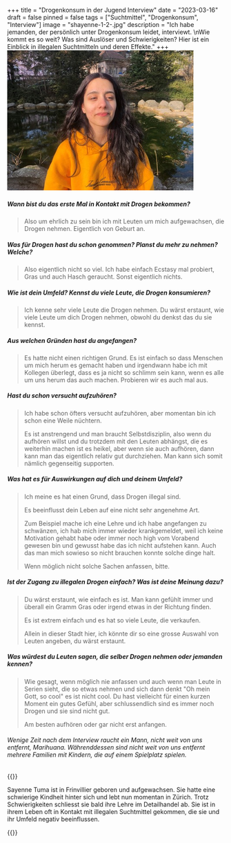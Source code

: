 +++
title = "Drogenkonsum in der Jugend Interview"
date = "2023-03-16"
draft = false
pinned = false
tags = ["Suchtmittel", "Drogenkonsum", "Interview"]
image = "shayenne-1-2-.jpg"
description = "Ich habe jemanden, der persönlich unter Drogenkonsum leidet, interviewt. \nWie kommt es so weit? Was sind Auslöser und Schwierigkeiten? Hier ist ein Einblick in illegalen Suchtmitteln und deren Effekte."
+++
![Interview Shayenne Tuma im Stadtpark Biel 02.03.2023](shayenne-1-2-.jpg)



##### Wann bist du das erste Mal in Kontakt mit Drogen bekommen?

> Also um ehrlich zu sein bin ich mit Leuten um mich aufgewachsen, die Drogen nehmen. Eigentlich von Geburt an.

##### Was für Drogen hast du schon genommen? Planst du mehr zu nehmen? Welche?

> Also eigentlich nicht so viel. Ich habe einfach Ecstasy mal probiert, Gras und auch Hasch geraucht. Sonst eigentlich nichts.

##### Wie ist dein Umfeld? Kennst du viele Leute, die Drogen konsumieren?

> Ich kenne sehr viele Leute die Drogen nehmen. Du wärst erstaunt, wie viele Leute um dich Drogen nehmen, obwohl du denkst das du sie kennst.

##### Aus welchen Gründen hast du angefangen?

> Es hatte nicht einen richtigen Grund. Es ist einfach so dass Menschen um mich herum es gemacht haben und irgendwann habe ich mit Kollegen überlegt, dass es ja nicht so schlimm sein kann, wenn es alle um uns herum das auch machen. Probieren wir es auch mal aus.

##### Hast du schon versucht aufzuhören?

> Ich habe schon öfters versucht aufzuhören, aber momentan bin ich schon eine Weile nüchtern. 
>
> Es ist anstrengend und man braucht Selbstdisziplin, also wenn du aufhören willst und du trotzdem mit den Leuten abhängst, die es weiterhin machen ist es heikel, aber wenn sie auch aufhören, dann kann man das eigentlich relativ gut durchziehen. Man kann sich somit nämlich gegenseitig supporten.

##### Was hat es für Auswirkungen auf dich und deinem Umfeld?

> Ich meine es hat einen Grund, dass Drogen illegal sind. 
>
> Es beeinflusst dein Leben auf eine nicht sehr angenehme Art. 
>
> Zum Beispiel mache ich eine Lehre und ich habe angefangen zu schwänzen, ich hab mich immer wieder krankgemeldet, weil ich keine Motivation gehabt habe oder immer noch high vom Vorabend gewesen bin und gewusst habe das ich nicht aufstehen kann. Auch das man mich sowieso so nicht brauchen konnte solche dinge halt. 
>
> Wenn möglich nicht solche Sachen anfassen, bitte.

##### Ist der Zugang zu illegalen Drogen einfach? Was ist deine Meinung dazu?

> Du wärst erstaunt, wie einfach es ist. Man kann gefühlt immer und überall ein Gramm Gras oder irgend etwas in der Richtung finden. 
>
> Es ist extrem einfach und es hat so viele Leute, die verkaufen. 
>
> Allein in dieser Stadt hier, ich könnte dir so eine grosse Auswahl von Leuten angeben, du wärst erstaunt.

##### Was würdest du Leuten sagen, die selber Drogen nehmen oder jemanden kennen?

> Wie gesagt, wenn möglich nie anfassen und auch wenn man Leute in Serien sieht, die so etwas nehmen und sich dann denkt "Oh mein Gott, so cool" es ist nicht cool. Du hast vielleicht für einen kurzen Moment ein gutes Gefühl, aber schlussendlich sind es immer noch Drogen und sie sind nicht gut.
>
> Am besten aufhören oder gar nicht erst anfangen.

###### Wenige Zeit nach dem Interview raucht ein Mann, nicht weit von uns entfernt, Marihuana. Währenddessen sind nicht weit von uns entfernt mehrere Familien mit Kindern, die auf einem Spielplatz spielen.

{{<box>}}

Sayenne Tuma ist in Frinvillier geboren und aufgewachsen. Sie hatte eine schwierige Kindheit hinter sich und lebt nun momentan in Zürich. Trotz Schwierigkeiten schliesst sie bald ihre Lehre im Detailhandel ab. Sie ist in ihrem Leben oft in Kontakt mit illegalen Suchtmittel gekommen, die sie und ihr Umfeld negativ beeinflussen. 

{{</box>}}